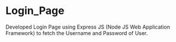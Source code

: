 # Login_Page
Developed Login Page using Express JS (Node JS Web Application Framework) to fetch the Username and Password of User.
